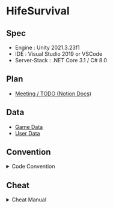 # HifeSurvival

## Spec
* Engine : Unity 2021.3.23f1
* IDE : Visual Studio 2019 or VSCode
* Server-Stack : .NET Core 3.1 / C# 8.0


## Plan
- [Meeting / TODO (Notion Docs)](https://kangtae.notion.site/HifeSurvival-baf65c31cf59469a978eec74437163d5?pvs=4)


## Data
- [Game Data](https://docs.google.com/spreadsheets/d/104ZnnXWWorMZOAhuY0o1o1xIL2H41opJlrJLsSEk_C4/edit#gid=0)
- [User Data](https://console.firebase.google.com/u/0/project/planar-hangout-385012/overview?hl=ko)


## Convention
<details markdown="1">
<summary> Code Convention</summary>

### enum

- 접두어 `E` 사용.
- 값은 모두 대문자, `Snake Case`
    
    ```csharp
    public enum EState
    {
        IDLE,
        MOVE,
        SOME_STATE,
    }
    ```
    

### const, readonly

- 이름 모두 대문자, `Snake Case`
    
    ```csharp
    // const
    public const INVALID_VALUE = int.min;
    
    // readonly
    public readonly Vector3 INVALID_POS = new Vector3(-9999,-9999.-9999);
    ```
    

### class

- `Pascal Case`
    
    ```csharp
    public class Item
    {
    
    }
    ```
    
- 변수
    - `Camel Case`
    - 접근 지정자가 public이 아닐 경우, 접두어 `_` 사용.
    ```csharp
    private int _val;
    public int value;
    ```
    
- 프로퍼티
    - `Pascal Case`
    
    ```csharp
    public Vector3 Pos { get; private set;}
    ```
    

### interface

- 접두어 `I` 사용.
- `Pascal Case`
    
    ```csharp
    public interface IState
    {
    
    }
    ```
    

### Collection

- Array
    - 접미어 `Arr` 사용.
    
    ```csharp
    int [] numArr = new int[5];
    ```
    
- List
    - 접미어 `List를` 사용.
    ```csharp
    List<int> numList = new List<int>();
    ```
    
- Dictionary
    - 접미어 `Dict를` 사용.
    ```csharp
    Dictionary<int, int> numDict = new Dictionary<int, int>();
    ```
    

### Function

- `Pascal Case`
- 매개 변수 `CamelCase`
    
    ```csharp
    public void SetHp(int hp)
    {
    
    {
    ```
    
- 반환형 `bool`
    - `Can`, `Has`, `Is` 와 같이 의문문으로 작성.
    
    ```csharp
    public bool IsValied(int value);
    public bool HasValue();
    public bool CanAttack();
    ```
    
- 람다
    - 한 줄일 경우 사용 해도 됨.
    
    ```csharp
    public bool HasValue() => true;
    ```
    

### 이벤트, 액션

- Action<T>
    - 접미어 `Callback` 또는 `CB` 사용.
    ```csharp
    private Action<int> _damageValCallback; 
    ```
    
- Func<T>
    - 접미어 `Func` 사용.
    ```csharp
    private Func<int>  _checkFunc;
    ```
    
- event
    - `On내용Handler` 포맷을 사용.
    ```csharp
    public event Action<T> OnRecvAttackHandler;
    ```
    
### 패킷 구조체

- 접두어 `P` 사용.
    
    ```csharp
    struct PItem
    ```

*****
참고 링크 
> https://docs.popekim.com/ko/coding-standards/pocu-csharp  
> https://learn.microsoft.com/ko-kr/dotnet/csharp/fundamentals/coding-style/coding-conventions

</details>

## Cheat
<details markdown="1">
<summary> Cheat Manual </summary>


아이템 장착 : equipitem [itemKey]


아이템 드롭 : dropitem [itemKey = 1] [itemCount = 1]

</detail>


